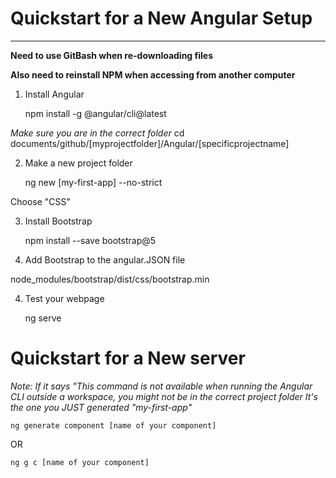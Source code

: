 # Quickstart for a New Angular Setup

**************************************************
**Need to use GitBash when re-downloading files**

**Also need to reinstall NPM when accessing from another computer**

1. Install Angular

    npm install -g @angular/cli@latest

*Make sure you are in the correct folder*
cd documents/github/[myprojectfolder]/Angular/[specificprojectname]

2. Make a new project folder

    ng new [my-first-app] --no-strict

Choose "CSS"

3. Install Bootstrap

    npm install --save bootstrap@5

4. Add Bootstrap to the angular.JSON file

node_modules/bootstrap/dist/css/bootstrap.min

4. Test your webpage

    ng serve

# Quickstart for a New server

*Note: If it says "This command is not available when running the Angular CLI outside a workspace, you might not be in the correct project folder*
*It's the one you JUST generated "my-first-app"*

    ng generate component [name of your component]

OR

    ng g c [name of your component]